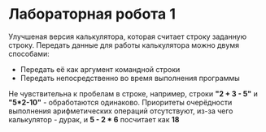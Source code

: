 Лабораторная робота 1
=====================

Улучшеная версия калькулятора, которая считает строку заданную строку. 
Передать данные для работы калькулятора можно двумя способами:
- Передать её как аргумент командной строки
- Передать непосредственно во время выполнения программы

Не чувствительна к пробелам в строке, например, строки **"2 + 3 - 5"** и **"5*2-10"** - обработаются одинаково.
Приоритеты очерёдности выполнения арифметических операций отсутствуют, из-за чего калькулятор - дурак, и **5 - 2 * 6** посчитает как **18**
